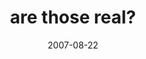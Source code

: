 ---
layout: base.njk
title : 'are those real?' 
view_title : 'are those real?' 
year : '2007' 
date : '2007-08-22' 
img_file : '/drawing/arethosereal2.png' 
html_file : 'arethosereal' 
next_html : 'areyougoingtoeatme.html' 
year_order : '109' 
permalink : "title/{{html_file}}.html"
---